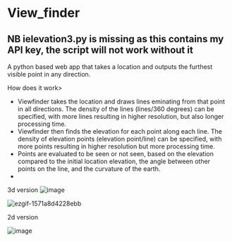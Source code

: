 # View_finder

## NB ielevation3.py is missing as this contains my API key, the script will not work without it
A python based web app that takes a location and outputs the furthest visible point in any direction. 

How does it work>
- Viewfinder takes the location and draws lines eminating from that point in all directions. The density of the lines (lines/360 degrees) can be specified, with more lines resulting in higher resolution, but also longer processing time.
- Viewfinder then finds the elevation for each point along each line. The density of elevation points (elevation point/line) can be specified, with more points resulting in higher resolution but more processing time.
- Points are evaluated to be seen or not seen, based on the elevation compared to the initial location elevation, the angle between other points on the line, and the curvature of the earth.
- 
3d version
![image](https://github.com/user-attachments/assets/667e0a94-7efa-4c32-a582-a05e0da0a2a4)

![ezgif-1571a8d4228ebb](https://github.com/user-attachments/assets/4731d2fc-9a54-4feb-96bd-67bee69854c4)


2d version

![image](https://github.com/user-attachments/assets/44f6ba91-26ae-40ae-9353-6e009410a15b)
